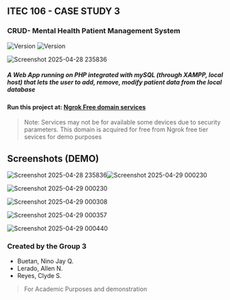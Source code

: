 ## ITEC 106 - CASE STUDY 3
### CRUD- Mental Health Patient Management System

![Version](https://img.shields.io/badge/version-1.0.0-blue.svg)
![Version](https://img.shields.io/badge/Version_Model%20-%20DEMO-green)

![Screenshot 2025-04-28 235836](https://github.com/user-attachments/assets/8a69b243-3c52-4891-84a8-98e9e1c57ab3)

##### A Web App running on PHP integrated with mySQL (through XAMPP, local host) that lets the user to add, remove, modify patient data from the local database


#### Run this project at: [Ngrok Free domain services ](https://stable-social-duck.ngrok-free.app/)
> Note: Services may not be for available some devices  due to security parameters. This domain is acquired for free from Ngrok free tier sevices for demo purposes

## Screenshots (DEMO)  

  
  
![Screenshot 2025-04-28 235836](https://github.com/user-attachments/assets/633cfd5c-6ad9-4797-904b-f9ecd6d5ad96)![Screenshot 2025-04-29 000230](https://github.com/user-attachments/assets/70f333c0-065c-49dc-97e8-d9b294d89397)



    
![Screenshot 2025-04-29 000230](https://github.com/user-attachments/assets/def99e65-bf60-407b-a44d-dfa0a8e09888)


  
![Screenshot 2025-04-29 000308](https://github.com/user-attachments/assets/abac6e81-f6d0-4541-857a-80af1021bbab)


  
![Screenshot 2025-04-29 000357](https://github.com/user-attachments/assets/aadd09dd-7543-4c99-9da2-5fc05bf713d2)


  
![Screenshot 2025-04-29 000440](https://github.com/user-attachments/assets/524307aa-f7da-45e9-98b4-5b8f465933b7)


    

### Created by the Group 3

 * Buetan, Nino Jay Q.
 * Lerado, Allen N.
 *  Reyes, Clyde S.

> For Academic Purposes and demonstration
